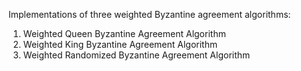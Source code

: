 Implementations of three weighted Byzantine agreement algorithms:
  1. Weighted Queen Byzantine Agreement Algorithm
  1. Weighted King Byzantine Agreement Algorithm
  1. Weighted Randomized Byzantine Agreement Algorithm
